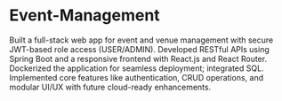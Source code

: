 # Event-Management
Built a full-stack web app for event and venue management with secure JWT-based role access (USER/ADMIN).
Developed RESTful APIs using Spring Boot and a responsive frontend with React.js and React Router.
Dockerized the application for seamless deployment; integrated SQL.
Implemented core features like authentication, CRUD operations, and modular UI/UX with future cloud-ready enhancements.
